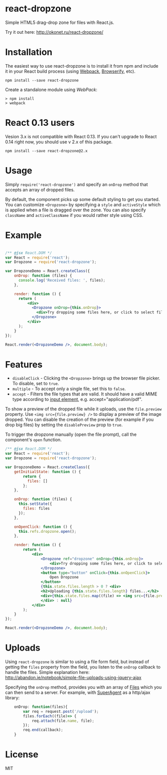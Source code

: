 react-dropzone
==============

Simple HTML5 drag-drop zone for files with React.js.

Try it out here: http://okonet.ru/react-dropzone/

Installation
============

The easiest way to use react-dropzone is to install it from npm and include it in your React build process (using [Webpack](http://webpack.github.io/), [Browserify](http://browserify.org/), etc).

```
npm install --save react-dropzone
```

Create a standalone module using *WebPack*:
```
> npm install
> webpack
```

React 0.13 users
=====

Vesion 3.x is not compatible with React 0.13. If you can't upgrade to React 0.14 right now, you should use v 2.x of this package.

```
npm install --save react-dropzone@2.x
```

Usage
=====

Simply `require('react-dropzone')` and specify an `onDrop` method that accepts an array of dropped files. 

By default, the component picks up some default styling to get you started. You can customize `<Dropzone>` by specifying a `style` and `activeStyle` which is applied when a file is dragged over the zone. You can also specify `className` and `activeClassName` if you would rather style using CSS.

Example
=====

```jsx

/** @jsx React.DOM */
var React = require('react');
var Dropzone = require('react-dropzone');

var DropzoneDemo = React.createClass({
    onDrop: function (files) {
      console.log('Received files: ', files);
    },

    render: function () {
      return (
          <div>
            <Dropzone onDrop={this.onDrop}>
              <div>Try dropping some files here, or click to select files to upload.</div>
            </Dropzone>
          </div>
      );
    }
});

React.render(<DropzoneDemo />, document.body);
```

Features
========

- `disableClick` - Clicking the `<Dropzone>` brings up the browser file picker. To disable, set to `true`.
- `multiple` - To accept only a single file, set this to `false`.
- `accept` - Filters the file types that are valid. It should have a valid MIME type according to [input element](http://www.w3.org/TR/html-markup/input.file.html), e.g. accept="application/pdf".

To show a preview of the dropped file while it uploads, use the `file.preview` property. Use `<img src={file.preview} />` to display a preview of the image dropped.
You can disable the creation of the preview (for example if you drop big files) by setting the `disablePreview` prop to `true`.

To trigger the dropzone manually (open the file prompt), call the component's `open` function.

```jsx
/** @jsx React.DOM */
var React = require('react');
var Dropzone = require('react-dropzone');

var DropzoneDemo = React.createClass({
    getInitialState: function () {
        return {
          files: []
        };
    },

    onDrop: function (files) {
      this.setState({
        files: files
      });
    },

    onOpenClick: function () {
      this.refs.dropzone.open();
    },

    render: function () {
        return (
            <div>
                <Dropzone ref="dropzone" onDrop={this.onDrop}>
                    <div>Try dropping some files here, or click to select files to upload.</div>
                </Dropzone>
                <button type="button" onClick={this.onOpenClick}>
                    Open Dropzone
                </button>
                {this.state.files.length > 0 ? <div>
                <h2>Uploading {this.state.files.length} files...</h2>
                <div>{this.state.files.map((file) => <img src={file.preview} /> )}</div>
                </div> : null}
            </div>
        );
    }
});

React.render(<DropzoneDemo />, document.body);
```

Uploads
=======

Using `react-dropzone` is similar to using a file form field, but instead of getting the `files` property from the field, you listen to the `onDrop` callback to handle the files. Simple explanation here: http://abandon.ie/notebook/simple-file-uploads-using-jquery-ajax

Specifying the `onDrop` method, provides you with an array of [Files](https://developer.mozilla.org/en-US/docs/Web/API/File) which you can then send to a server. For example, with [SuperAgent](https://github.com/visionmedia/superagent) as a http/ajax library:

```javascript
    onDrop: function(files){
        var req = request.post('/upload');
        files.forEach((file)=> {
            req.attach(file.name, file);
        });
        req.end(callback);
    }
```

License
=======

MIT
